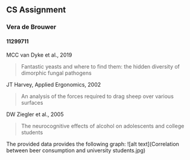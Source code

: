 ## CS Assignment
### Vera de Brouwer
#### 11299711


MCC van Dyke et al., 2019

> Fantastic yeasts and where to find them: the hidden diversity of dimorphic fungal pathogens

JT Harvey, Applied Ergonomics, 2002 

>An analysis of the forces required to drag sheep over various surfaces

DW Ziegler et al., 2005

>The neurocognitive effects of alcohol on adolescents and college students


The provided data provides the following graph:
![alt text](Correlation between beer consumption and university students.jpg)
  
